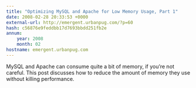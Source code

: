 ```yaml
---
title: "Optimizing MySQL and Apache for Low Memory Usage, Part 1"
date: 2008-02-28 20:33:53 +0000
external-url: http://emergent.urbanpug.com/?p=60
hash: c56876e9feddbb17d7693bbdd251fb2e
annum:
    year: 2008
    month: 02
hostname: emergent.urbanpug.com
---
```


MySQL and Apache can consume quite a bit of memory, if you’re not careful. This post discusses how to reduce the amount of memory they use without killing performance.
